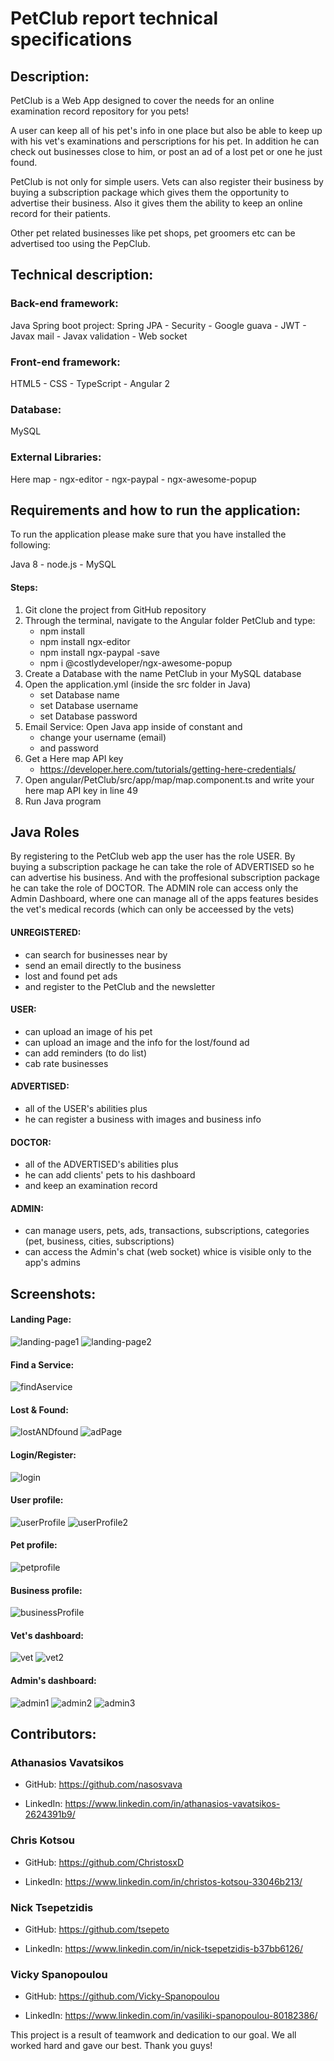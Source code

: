 # PetClub report technical specifications
## Description:
PetClub is a Web App designed to cover the needs for an online examination record repository for you pets!

A user can keep all of his pet's info in one place but also be able to keep up with his vet's examinations and perscriptions for his pet.
In addition he can check out businesses close to him, or post an ad of a lost pet or one he just found.

PetClub is not only for simple users. Vets can also register their business by buying a subscription package which gives them the opportunity to advertise their business.
Also it gives them the ability to keep an online record for their patients.

Other pet related businesses like pet shops, pet groomers etc can be advertised too using the PepClub.

## Technical description: 
### Back-end framework:
Java Spring boot project: Spring JPA - Security - Google guava - JWT - Javax mail - Javax validation - Web socket
### Front-end framework:
HTML5 - CSS - TypeScript - Angular 2
### Database: 
MySQL
### External Libraries:
Here map - ngx-editor - ngx-paypal - ngx-awesome-popup

## Requirements and how to run the application:
To run the application please make sure that you have installed the following:

Java 8 - node.js - MySQL

#### Steps:
1. Git clone the project from GitHub repository
2. Through the terminal, navigate to the Angular folder PetClub and type:
    - npm install
    - npm install ngx-editor
    - npm install ngx-paypal -save
    - npm i @costlydeveloper/ngx-awesome-popup
3. Create a Database with the name PetClub in your MySQL database
4. Open the application.yml (inside the src folder in Java)
    - set Database name
    - set Database username
    - set Database password
5. Email Service: Open Java app inside of constant and 
    - change your username (email)
    - and password
6. Get a Here map API key
    - https://developer.here.com/tutorials/getting-here-credentials/
7. Open angular/PetClub/src/app/map/map.component.ts and write your here map API key in line 49
8. Run Java program

## Java Roles
By registering to the PetClub web app the user has the role USER. By buying a subscription package he can take the role of ADVERTISED so he can advertise his business.
And with the proffesional subscription package he can take the role of DOCTOR.
The ADMIN role can access only the Admin Dashboard, where one can manage all of the apps features besides the vet's medical records (which can only be acceessed by the vets)

#### UNREGISTERED:
- can search for businesses near by
- send an email directly to the business
- lost and found pet ads
- and register to the PetClub and the newsletter

#### USER:
- can upload an image of his pet
- can upload an image and the info for the lost/found ad
- can add reminders (to do list)
- cab rate businesses

#### ADVERTISED:
- all of the USER's abilities plus
- he can register a business with images and business info

#### DOCTOR:
- all of the ADVERTISED's abilities plus
- he can add clients' pets to his dashboard
- and keep an examination record

#### ADMIN:
- can manage users, pets, ads, transactions, subscriptions, categories (pet, business, cities, subscriptions)
- can access the Admin's chat (web socket) whice is visible only to the app's admins

## Screenshots:
#### Landing Page:

![landing-page1](https://user-images.githubusercontent.com/76260824/132859091-9228f093-797c-4039-991d-8dbef72ab529.png)
![landing-page2](https://user-images.githubusercontent.com/76260824/132859256-cfa2d03a-3b3c-4dc4-af0e-7cf3d677dfb9.png)

#### Find a Service:

![findAservice](https://user-images.githubusercontent.com/76260824/132859586-89aaaf28-df57-428e-94ab-14c9febc38cf.png)

#### Lost & Found:

![lostANDfound](https://user-images.githubusercontent.com/76260824/132859619-d43abd1d-0573-485a-8572-fa4c7020edcf.png)
![adPage](https://user-images.githubusercontent.com/76260824/132859715-9d1e18d1-0192-4643-a42d-3ccd5cd24bf2.png)

#### Login/Register:

![login](https://user-images.githubusercontent.com/76260824/132859869-38fce68a-14e8-4a05-b710-e0bb7d14ef1c.png)

#### User profile:

![userProfile](https://user-images.githubusercontent.com/76260824/132859642-1f0fcf81-410d-45f6-9966-b3d611bde1bd.png)
![userProfile2](https://user-images.githubusercontent.com/76260824/132859653-ff8e2e74-076e-4f2e-9de1-b512d94be969.png)

#### Pet profile:

![petprofile](https://user-images.githubusercontent.com/76260824/132859670-3ad39edf-f797-4618-922e-a609e3c19898.png)

#### Business profile:

![businessProfile](https://user-images.githubusercontent.com/76260824/132868388-78eea7e2-f76d-4f4e-b122-b1de3ced7608.png)

#### Vet's dashboard:

![vet](https://user-images.githubusercontent.com/76260824/132859804-0cb8496e-fc96-440a-8e33-3b8526f49825.png)
![vet2](https://user-images.githubusercontent.com/76260824/132859812-ed9d9061-55ea-4055-a424-faab59b07c26.png)

#### Admin's dashboard:

![admin1](https://user-images.githubusercontent.com/76260824/132859900-5e8d758d-fb5a-4af1-8008-3c42235da502.png)
![admin2](https://user-images.githubusercontent.com/76260824/132859907-37acf3a5-19ec-4af2-9ff6-ad754b145712.png)
![admin3](https://user-images.githubusercontent.com/76260824/132868508-edd2532b-600c-4463-81fe-53b47f13ca94.png)

## Contributors:

### Athanasios Vavatsikos
- GitHub: https://github.com/nasosvava

- LinkedIn: https://www.linkedin.com/in/athanasios-vavatsikos-2624391b9/

### Chris Kotsou
- GitHub: https://github.com/ChristosxD

- LinkedIn: https://www.linkedin.com/in/christos-kotsou-33046b213/

### Nick Tsepetzidis
- GitHub: https://github.com/tsepeto

- LinkedIn: https://www.linkedin.com/in/nick-tsepetzidis-b37bb6126/

### Vicky Spanopoulou
- GitHub: https://github.com/Vicky-Spanopoulou

- LinkedIn: https://www.linkedin.com/in/vasiliki-spanopoulou-80182386/


This project is a result of teamwork and dedication to our goal.
We all worked hard and gave our best. Thank you guys!

